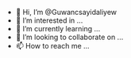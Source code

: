 - 👋 Hi, I’m @Guwancsayidaliyew
- 👀 I’m interested in ...
- 🌱 I’m currently learning ...
- 💞️ I’m looking to collaborate on ...
- 📫 How to reach me ...

<!---
Guwancsayidaliyew/Guwancsayidaliyew is a ✨ special ✨ repository because its `README.md` (this file) appears on your GitHub profile.
You can click the Preview link to take a look at your changes.
--->
